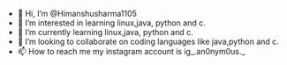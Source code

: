 - 👋 Hi, I’m @Himanshusharma1105
- 👀 I’m interested in learning linux,java, python and c.
- 🌱 I’m currently learning linux,java, python and c.
- 💞️ I’m looking to collaborate on coding languages like java,python and c.
- 📫 How to reach me my instagram account is ig_.an0nym0us._

<!---
Himanshusharma1105/Himanshusharma1105 is a ✨ special ✨ repository because its `README.md` (this file) appears on your GitHub profile.
You can click the Preview link to take a look at your changes.
--->
